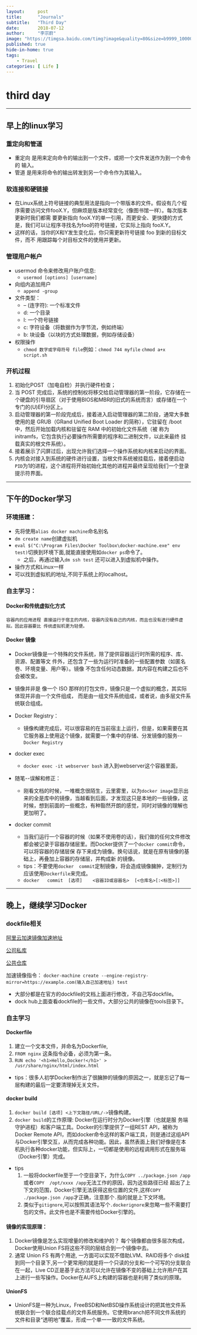 ```yaml
---
layout:     post
title:      "Journals"
subtitle:   "Third Day"
date:       2018-07-12
author:     "李宗蔚"
image: "https://timgsa.baidu.com/timg?image&quality=80&size=b9999_10000&sec=1531489044019&di=6b3fc4f202a03f16bfb64dfbef9c1b86&imgtype=0&src=http%3A%2F%2Fattachments.gfan.com%2Fforum%2F201507%2F02%2F163646ll9v2xn0tjz92hrb.jpg"
published: true
hide-in-home: true
tags:
    - Travel
categories: [ Life ]
---
```


third day
=

-------------------------------------------

## 早上的linux学习

### 重定向和管道
* 重定向 是用来定向命令的输出到一个文件，或把一个文件发送作为到一个命令的 输入。
* 管道 是用来将命令的输出转发到另一个命令作为其输入。

### 软连接和硬链接
* 在Linux系统上符号链接的典型用法是指向一个带版本的文件。假设有几个程序需要访问文件fooX.Y，但麻烦是版本经常变化（像图书馆一样）。每次版本更新时我们都需 要更新指向 fooX.Y的单一引用，而更安全、更快捷的方式是，我们可以让程序寻找名为foo的符号链接，它实际上指向 fooX.Y。
* 这样的话，当你的X和Y发生变化后，你只需更新符号链接 foo 到新的目标文件，而不 用跟踪每个对目标文件的使用并更新。

### 管理用户帐户
* usermod 命令来修改用户账户信息:
    * `usermod [options] [username]`
* 向组内追加用户
    * `append -group` 
* 文件类型：
    * – (连字符): 一个标准文件
    * d: 一个目录
    * l: 一个符号链接
    * c: 字符设备（将数据作为字节流，例如终端）
    * b: 块设备（以块的方式处理数据，例如存储设备）
* 权限操作
    * `chmod 数字或字母符号 file`例如：`chmod 744 myfile` `chmod a+x script.sh`

### 开机过程
1. 初始化POST（加电自检）并执行硬件检查；
2. 当 POST 完成后，系统的控制权将移交给启动管理器的第一阶段，它存储在一个硬盘的引导扇区（对于使用BIOS和MBR的旧式的系统而言）或存储在一个专门的(U)EFI分区上。 
3. 启动管理器的第一阶段完成后，接着进入启动管理器的第二阶段，通常大多数使用的是 GRUB（GRand Unified Boot Loader 的简称），它驻留在 /boot 中，然后开始加载内核和驻留在 RAM 中的初始化文件系统（被 称为 initramfs，它包含执行必要操作所需要的程序和二进制文件，以此来最终 挂载真实的根文件系统）。 
4. 接着展示了闪屏过后，出现允许我们选择一个操作系统和内核来启动的界面。
5. 内核会对接入到系统的硬件进行设置，当根文件系统被挂载后，接着便启动`PID`为1的进程，这个进程将开始初始化其他的进程并最终呈现给我们一个登录提示符界面。

-------------------------------------------

## 下午的Docker学习
### 环境搭建：
* 先将使用`alias docker machine`命名别名
* `dm create name`创建虚拟机
* `eval $("C:\Program Files\Docker Toolbox\docker-machine.exe" env test)`切换到环境下面,就能直接使用如`docker ps`命令了。
    * 之后，再通过输入`dm ssh test` 还可以进入到虚拟机中操作。
* 操作方式和Linux一样
* 可以找到虚拟机的地址,不同于系统上的localhost。

### 自主学习：
#### Docker和传统虚拟化方式
    容器内的应用进程 直接运行于宿主的内核，容器内没有自己的内核，而且也没有进行硬件虚拟。因此容器要比 传统虚拟机更为轻便。

#### Docker 镜像 
* Docker镜像是一个特殊的文件系统，除了提供容器运行时所需的程序、库、资源、配置等文 件外，还包含了一些为运行时准备的一些配置参数（如匿名卷、环境变量、用户等）。镜像 不包含任何动态数据，其内容在构建之后也不会被改变。

* 镜像并非是 像一个	ISO	那样的打包文件，镜像只是一个虚拟的概念，其实际体现并非由一个文件组成， 而是由一组文件系统组成，或者说，由多层文件系统联合组成。

* Docker Registry：
    * 镜像构建完成后，可以很容易的在当前宿主上运行，但是，如果需要在其它服务器上使用这个镜像，就需要一个集中的存储、分发镜像的服务--`Docker Registry`

* 	docker exec
    * `docker exec -it webserver bash` 进入到webserver这个容器里面，

* 随笔--误解和修正：
    * 刚看文档的时候，一堆概念很陌生，云里雾里，以为`docker image`显示出来的全是库中的镜像，当越看到后面，才发现这只是本地的一些镜像，这时候，想到前面的一些概念，有种豁然开朗的感觉，同时对镜像的理解也更加明了。

* docker commit
    * 当我们运行一个容器的时候（如果不使用卷的话），我们做的任何文件修改都会被记录于容器存储层里。而Docker提供了一个`docker	commit`命令，可以将容器的存储层保 存下来成为镜像。换句话说，就是在原有镜像的基础上，再叠加上容器的存储层，并构成新 的镜像。
    * tips：不要使用`docker	commit`定制镜像，将会造成镜像臃肿，定制行为应该使用`Dockerfile`来完成。
    * `docker	commit	[选项]	<容器ID或容器名>	[<仓库名>[:<标签>]]`

-------------------------------------------

## 晚上，继续学习Docker

### dockfile相关

[阿里云加速镜像加速地址][1]

[公司私库][2]

[公共仓库][3]

加速镜像指令：
`docker-machine create --engine-registry-mirror=https://example.com(输入自己加速地址) test`

[1]: https://cr.console.aliyun.com/#/accelerator
[2]: https://registry.saas.hand-china.com
[3]: https://hub.docker.com/

* 大部分都是在官方的dockfile的文档上面进行修改，不自己写dockfile。
* dock hub上面查看dockfile的一些文件。大部分公共的镜像在tools目录下。

### 自主学习

#### Dockerfile
1. 建立一个文本文件，并命名为Dockerfile,
2. `FROM nginx` 这条指令必备，必须为第一条。
3. `RUN echo '<h1>Hello,Docker!</h1>' >	/usr/share/nginx/html/index.html`

* tips：很多人初学Docker制作出了很臃肿的镜像的原因之一，就是忘记了每一层构建的最后一定要清理掉无关文件。

#### docker build
1. `docker build [选项] <上下文路径/URL/->`镜像构建。
2. `docker build`的工作原理:
        Docker在运行时分为Docker引擎（也就是服 务端守护进程）和客户端工具。Docker的引擎提供了一组REST API，被称为Docker Remote API，而如docker命令这样的客户端工具，则是通过这组API与Docker引擎交互，从而完成各种功能。因此，虽然表面上我们好像是在本机执行各种docker功能，但实际上，一切都是使用的远程调用形式在服务端（Docker引擎）完成。
* tips
    1. 一般将dockerfile至于一个空目录下，为什么`COPY ../package.json /app`或者`COPY	/opt/xxxx /app`无法工作的原因，因为这些路径已经 超出了上下文的范围，Docker引擎无法获得这些位置的文件,这样`COPY ./package.json /app`才正确，注意那个`.`指的就是上下文环境。
    2. 类似于`gitignore`,可以按照其语法写个`.dockerignore`来忽略一些不需要打包的文件。此文件也是不需要传给Docker引擎的。

#### 镜像的实现原理：
1. Docker镜像是怎么实现增量的修改和维护的？ 每个镜像都由很多层次构成，Docker使用Union FS将这些不同的层结合到一个镜像中去。
2. 通常 Union FS 有两个用途, 一方面可以实现不借助LVM、RAID将多个 disk挂到同一个目录下,另一个更常用的就是将一个只读的分支和一个可写的分支联合在一起，Live CD正是基于此方法可以允许在镜像不变的基础上允许用户在其上进行一些写操作。Docker在AUFS上构建的容器也是利用了类似的原理。
#### UnionFS
* UnionFS是一种为Linux，FreeBSD和NetBSD操作系统设计的把其他文件系统联合到一个联合挂载点的文件系统服务。它使用branch把不同文件系统的文件和目录“透明地”覆盖，形成一个单一一致的文件系统。


-------------------------------------------